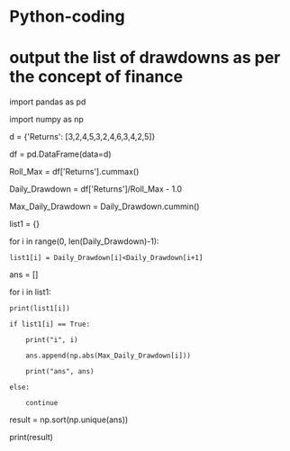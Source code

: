 # Python-coding

# output the list of drawdowns as per the concept of finance

import pandas as pd

import numpy as np

d = {'Returns': [3,2,4,5,3,2,4,6,3,4,2,5]}

df = pd.DataFrame(data=d)


Roll_Max = df['Returns'].cummax()

Daily_Drawdown = df['Returns']/Roll_Max - 1.0

Max_Daily_Drawdown = Daily_Drawdown.cummin()

list1 = {}

for i in range(0, len(Daily_Drawdown)-1):

    list1[i] = Daily_Drawdown[i]<Daily_Drawdown[i+1]

ans = []

for i in list1:

    print(list1[i])
    
    if list1[i] == True:
    
        print("i", i)
        
        ans.append(np.abs(Max_Daily_Drawdown[i]))
        
        print("ans", ans)
        
    else:
    
        continue

result = np.sort(np.unique(ans))

print(result)

